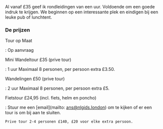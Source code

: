 <div lang="nl">
Al vanaf £35 geef ik rondleidingen van een uur. 
Voldoende om een goede indruk te krijgen. We beginnen op een interessante 
plek en eindigen bij een leuke pub of lunchtent.

###  De prijzen 

Tour op Maat

:     Op aanvraag

Mini Wandeltour £35 (prive tour)

:   1 uur Maximaal 8 personen, per persoon extra £3.50.

Wandelingen £50 (prive tour)

:   2 uur Maximaal 8 personen, per persoon extra £5.

Fietstour £24,95 (incl. fiets, helm en poncho)

:   Stuur me een [email](mailto: ans@nlgids.london) om te kijken of er een tour is om bij aan te sluiten.

    Prive tour 2-4 personen £140, £20 voor elke extra persoon.

</div>

